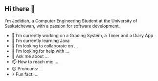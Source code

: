 ## Hi there 👋

I'm Jedidiah, a Computer Engineering Student at the University of Saskatchewan, with a passion for software development.


- 🔭 I’m currently working on a Grading System, a Timer and a Diary App
- 🌱 I’m currently learning Java
- 👯 I’m looking to collaborate on ...
- 🤔 I’m looking for help with ...
- 💬 Ask me about ...
- 📫 How to reach me: ...
- 😄 Pronouns: ...
- ⚡ Fun fact: ...

